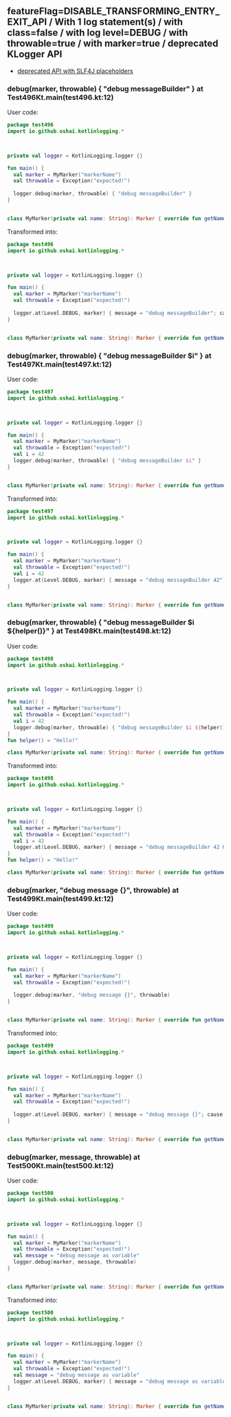 ## featureFlag=DISABLE_TRANSFORMING_ENTRY_EXIT_API / With 1 log statement(s) / with class=false / with log level=DEBUG / with throwable=true / with marker=true / deprecated KLogger API

* [deprecated API with SLF4J placeholders](deprecated-slf4j-placeholders.md)

###  debug(marker, throwable) { "debug messageBuilder" } at Test496Kt.main(test496.kt:12)

User code:
```kotlin
package test496
import io.github.oshai.kotlinlogging.*



private val logger = KotlinLogging.logger {}

fun main() {
  val marker = MyMarker("markerName")
  val throwable = Exception("expected!")
  
  logger.debug(marker, throwable) { "debug messageBuilder" }
}


class MyMarker(private val name: String): Marker { override fun getName() = name }

```
  
Transformed into:
```kotlin
package test496
import io.github.oshai.kotlinlogging.*



private val logger = KotlinLogging.logger {}

fun main() {
  val marker = MyMarker("markerName")
  val throwable = Exception("expected!")
  
  logger.at(Level.DEBUG, marker) { message = "debug messageBuilder"; cause = throwable; internalCompilerData = KLoggingEventBuilder.InternalCompilerData(messageTemplate = "\"debug messageBuilder\"", className = "test496.Test496Kt", methodName = "main", fileName = "test496.kt", lineNumber = 12)
}


class MyMarker(private val name: String): Marker { override fun getName() = name }

```

###  debug(marker, throwable) { "debug messageBuilder $i" } at Test497Kt.main(test497.kt:12)

User code:
```kotlin
package test497
import io.github.oshai.kotlinlogging.*



private val logger = KotlinLogging.logger {}

fun main() {
  val marker = MyMarker("markerName")
  val throwable = Exception("expected!")
  val i = 42
  logger.debug(marker, throwable) { "debug messageBuilder $i" }
}


class MyMarker(private val name: String): Marker { override fun getName() = name }

```
  
Transformed into:
```kotlin
package test497
import io.github.oshai.kotlinlogging.*



private val logger = KotlinLogging.logger {}

fun main() {
  val marker = MyMarker("markerName")
  val throwable = Exception("expected!")
  val i = 42
  logger.at(Level.DEBUG, marker) { message = "debug messageBuilder 42"; cause = throwable; internalCompilerData = KLoggingEventBuilder.InternalCompilerData(messageTemplate = "\"debug messageBuilder $i\"", className = "test497.Test497Kt", methodName = "main", fileName = "test497.kt", lineNumber = 12)
}


class MyMarker(private val name: String): Marker { override fun getName() = name }

```

###  debug(marker, throwable) { "debug messageBuilder $i ${helper()}" } at Test498Kt.main(test498.kt:12)

User code:
```kotlin
package test498
import io.github.oshai.kotlinlogging.*



private val logger = KotlinLogging.logger {}

fun main() {
  val marker = MyMarker("markerName")
  val throwable = Exception("expected!")
  val i = 42
  logger.debug(marker, throwable) { "debug messageBuilder $i ${helper()}" }
}
fun helper() = "Hello!"

class MyMarker(private val name: String): Marker { override fun getName() = name }

```
  
Transformed into:
```kotlin
package test498
import io.github.oshai.kotlinlogging.*



private val logger = KotlinLogging.logger {}

fun main() {
  val marker = MyMarker("markerName")
  val throwable = Exception("expected!")
  val i = 42
  logger.at(Level.DEBUG, marker) { message = "debug messageBuilder 42 Hello!"; cause = throwable; internalCompilerData = KLoggingEventBuilder.InternalCompilerData(messageTemplate = "\"debug messageBuilder $i ${helper()}\"", className = "test498.Test498Kt", methodName = "main", fileName = "test498.kt", lineNumber = 12)
}
fun helper() = "Hello!"

class MyMarker(private val name: String): Marker { override fun getName() = name }

```

###  debug(marker, "debug message {}", throwable) at Test499Kt.main(test499.kt:12)

User code:
```kotlin
package test499
import io.github.oshai.kotlinlogging.*



private val logger = KotlinLogging.logger {}

fun main() {
  val marker = MyMarker("markerName")
  val throwable = Exception("expected!")
  
  logger.debug(marker, "debug message {}", throwable)
}


class MyMarker(private val name: String): Marker { override fun getName() = name }

```
  
Transformed into:
```kotlin
package test499
import io.github.oshai.kotlinlogging.*



private val logger = KotlinLogging.logger {}

fun main() {
  val marker = MyMarker("markerName")
  val throwable = Exception("expected!")
  
  logger.at(Level.DEBUG, marker) { message = "debug message {}"; cause = throwable; internalCompilerData = KLoggingEventBuilder.InternalCompilerData(messageTemplate = "\"debug message {}\"", className = "test499.Test499Kt", methodName = "main", fileName = "test499.kt", lineNumber = 12)
}


class MyMarker(private val name: String): Marker { override fun getName() = name }

```

###  debug(marker, message, throwable) at Test500Kt.main(test500.kt:12)

User code:
```kotlin
package test500
import io.github.oshai.kotlinlogging.*



private val logger = KotlinLogging.logger {}

fun main() {
  val marker = MyMarker("markerName")
  val throwable = Exception("expected!")
  val message = "debug message as variable"
  logger.debug(marker, message, throwable)
}


class MyMarker(private val name: String): Marker { override fun getName() = name }

```
  
Transformed into:
```kotlin
package test500
import io.github.oshai.kotlinlogging.*



private val logger = KotlinLogging.logger {}

fun main() {
  val marker = MyMarker("markerName")
  val throwable = Exception("expected!")
  val message = "debug message as variable"
  logger.at(Level.DEBUG, marker) { message = "debug message as variable"; cause = throwable; internalCompilerData = KLoggingEventBuilder.InternalCompilerData(messageTemplate = "message", className = "test500.Test500Kt", methodName = "main", fileName = "test500.kt", lineNumber = 12)
}


class MyMarker(private val name: String): Marker { override fun getName() = name }

```

